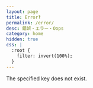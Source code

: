 ```yaml
---
layout: page
title: Error‽
permalink: /error/
desc: 錯誤・エラー・Oops
category: home
hidden: true
css: |
  :root {
    filter: invert(100%);
  }
---
```


The specified key does not exist.
